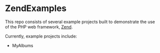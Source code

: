 ZendExamples
============

This repo consists of several example projects built to demonstrate the use of the PHP web framework, [Zend](http://framework.zend.com).

Currently, example projects include:

* MyAlbums
